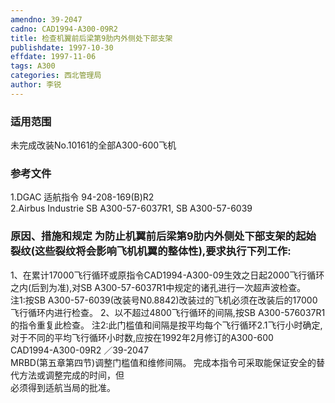```yaml
---
amendno: 39-2047  
cadno: CAD1994-A300-09R2  
title: 检查机翼前后梁第9肋内外侧处下部支架  
publishdate: 1997-10-30  
effdate: 1997-11-06  
tags: A300  
categories: 西北管理局  
author: 李锐  
---
```

  
### 适用范围  
未完成改装No.10161的全部A300-600飞机  
  
<!--more-->  
### 参考文件  
1.DGAC 适航指令 94-208-169(B)R2  
    2.Airbus Industrie SB A300-57-6037R1,       SB A300-57-6039  
  
### 原因、措施和规定 为防止机翼前后梁第9肋内外侧处下部支架的起始裂纹(这些裂纹将会影响飞机机翼的整体性),要求执行下列工作:  
1、在累计17000飞行循环或原指令CAD1994-A300-09生效之日起2000飞行循环之内(后到为准),对SB A300-57-6037R1中规定的诸孔进行一次超声波检查。  
注1:按SB A300-57-6039(改装号N0.8842)改装过的飞机必须在改装后的17000飞行循环内进行检查。     2、以不超过4800飞行循环的间隔,按SB A300-576037R1的指令重复此检查。 注2:此门槛值和间隔是按平均每个飞行循环2.1飞行小时确定,对于不同的平均飞行循环小时数,应按在1992年2月修订的A300-600  
       CAD1994-A300-09R2   ／39-2047  
MRBD(第五章第四节)调整门槛值和维修间隔。     完成本指令可采取能保证安全的替代方法或调整完成的时间，但  
必须得到适航当局的批准。  
